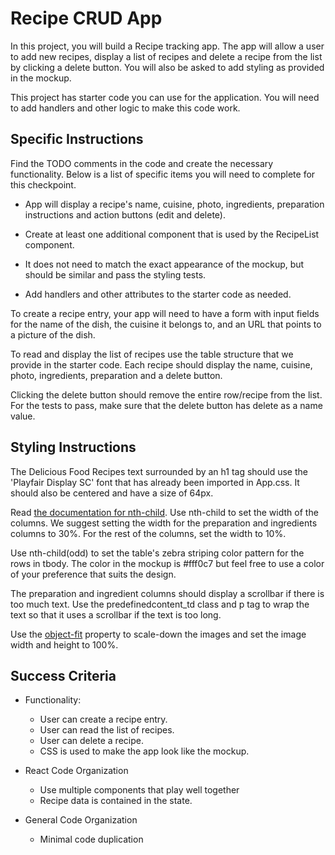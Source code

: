 # Recipe CRUD App

In this project, you will build a Recipe tracking app. The app will allow a user to add new recipes, display a list of recipes and delete a recipe from the list by clicking a delete button. You will also be asked to add styling as provided in the mockup.

This project has starter code you can use for the application. You will need to add handlers and other logic to make this code work.

## Specific Instructions

Find the TODO comments in the code and create the necessary functionality. Below is a list of specific items you will need to complete for this checkpoint.

* App will display a recipe's name, cuisine, photo, ingredients, preparation instructions and action buttons (edit and delete).

* Create at least one additional component that is used by the RecipeList component.

* It does not need to match the exact appearance of the mockup, but should be similar and pass the styling tests.

* Add handlers and other attributes to the starter code as needed.

To create a recipe entry, your app will need to have a form with input fields for the name of the dish, the cuisine it belongs to, and an URL that points to a picture of the dish.

To read and display the list of recipes use the table structure that we provide in the starter code. Each recipe should display the name, cuisine, photo, ingredients, preparation and a delete button.

Clicking the delete button should remove the entire row/recipe from the list.  For the tests to pass, make sure that the delete button has delete as a name value.

## Styling Instructions

The Delicious Food Recipes text surrounded by an h1 tag should use the 'Playfair Display SC' font that has already been imported in App.css. It should also be centered and have a size of 64px.

Read <a href="https://developer.mozilla.org/en-US/docs/Web/CSS/:nth-child" target="_blank" rel="noopener">the documentation for nth-child</a>. Use nth-child to set the width of the columns. We suggest setting the width for the preparation and ingredients columns to 30%. For the rest of the columns, set the width to 10%.

Use nth-child(odd) to set the table's zebra striping color pattern for the rows in tbody. The color in the mockup is #fff0c7 but feel free to use a color of your preference that suits the design.

The preparation and ingredient columns should display a scrollbar if there is too much text. Use the predefinedcontent_td class and p tag to wrap the text so that it uses a scrollbar if the text is too long.

Use the <a href="https://developer.mozilla.org/en-US/docs/Web/CSS/object-fit" target="_blank" rel="noopener">object-fit</a> property to scale-down the images and set the image width and height to 100%.

## Success Criteria

* Functionality:
    - User can create a recipe entry.
    - User can read the list of recipes.
    - User can delete a recipe.
    - CSS is used to make the app look like the mockup.

* React Code Organization
    - Use multiple components that play well together
    - Recipe data is contained in the state.

* General Code Organization
    -   Minimal code duplication